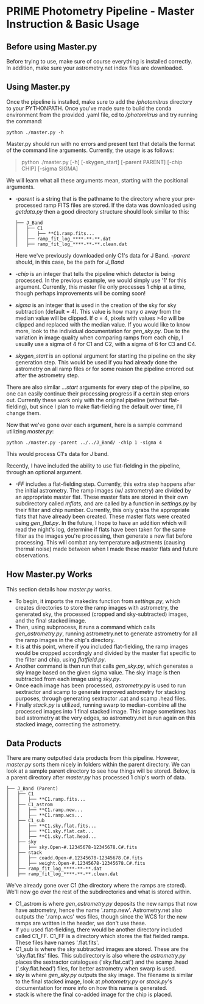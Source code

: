 # PRIME Photometry Pipeline - Master Instruction & Basic Usage

## Before using Master.py

Before trying to use, make sure of course everything is installed correctly.  In addition, make sure your astrometry.net index files are downloaded.

## Using Master.py

Once the pipeline is installed, make sure to add the _/photomitrus_ directory to your PYTHONPATH.  Once you've made sure to build the conda environment from the provided .yaml file, cd to _/photomitrus_ and try running the command:

	python ./master.py -h

Master.py should run with no errors and present text that details the format of the command line arguments.  Currently, the usage is as follows:

> python ./master.py [-h] [-skygen_start] [-parent PARENT] [-chip CHIP] [-sigma SIGMA]

We will learn what all these arguments mean, starting with the positional arguments.  
- _-parent_ is a string that is the pathname to the directory where your pre-processed ramp FITS files are stored.  If the data was downloaded using _getdata.py_ then a good directory structure should look similar to this:
	```
	├── J_Band
	│   ├── C1
	│   │   ├── **C1.ramp.fits...
	│   ├── ramp_fit_log_****-**-**.dat
	│   ├── ramp_fit_log_****-**-**.clean.dat
	```
	Here we've previously downloaded only C1's data for J Band.  _-parent_ should, in this case, be the path for _J_Band_

- _-chip_ is an integer that tells the pipeline which detector is being processed.  In the previous example, we would simply use '1' for this argument.  Currently, this master file only processes 1 chip at a time, though perhaps improvements will be coming soon!

- _sigma_ is an integer that is used in the creation of the sky for sky subtraction (default = 4).  This value is how many &#963; away from the median value will be clipped.  If &#963; = 4, pixels with values >4&#963; will be clipped and replaced with the median value.  If you would like to know more, look to the individual documentation for _gen_sky.py_.  Due to the variation in image quality when comparing ramps from each chip, I usually use a sigma of 4 for C1 and C2, with a sigma of 6 for C3 and C4.

- _skygen_start_ is an optional argument for starting the pipeline on the sky generation step.  This would be used if you had already done the astrometry on all ramp files or for some reason the pipeline errored out after the astrometry step.

There are also similar _...start_ arguments for every step of the pipeline, so one can easily continue their processing progress if a certain step errors out.  Currently these work only with the original pipeline (without flat-fielding), but since I plan to make flat-fielding the default over time, I'll change them.

Now that we've gone over each argument, here is a sample command utilizing _master.py_:

	python ./master.py -parent ../../J_Band/ -chip 1 -sigma 4

This would process C1's data for J band.

Recently, I have included the ability to use flat-fielding in the pipeline, through an optional argument.

- _-FF_ includes a flat-fielding step.  Currently, this extra step happens after the initial astrometry.  The ramp images (w/ astrometry) are divided by an appropriate master flat.  These master flats are stored in their own subdirectory called _mflats_, and are called by a function in _settings.py_ by their filter and chip number.  Currently, this only grabs the appropriate flats that have already been created.  These master flats were created using _gen_flat.py_.  In the future, I hope to have an addition which will read the night's log, determine if flats have been taken for the same filter as the images you're processing, then generate a new flat before processing.  This will combat any temperature adjustments (causing thermal noise) made between when I made these master flats and future observations.


## How Master.py Works

This section details how _master.py_ works.  

- To begin, it imports the makedirs function from _settings.py_, which creates directories to store the ramp images with astrometry, the generated sky, the processed (cropped and sky-subtracted) images, and the final stacked image.  
- Then, using subprocess, it runs a command which calls _gen_astrometry.py_, running astrometry.net to generate astrometry for all the ramp images in the chip's directory.
- It is at this point, where if you included flat-fielding, the ramp images would be cropped accordingly and divided by the master flat specific to the filter and chip, using _flatfield.py_.
- Another command is then run that calls _gen_sky.py_, which generates a sky image based on the given sigma value.  The sky image is then subtracted from each image using _sky.py_.
- Once each image has been processed, _astrometry.py_ is used to run sextractor and scamp to generate improved astrometry for stacking purposes, through generating sextractor .cat and scamp .head files.
- Finally _stack.py_ is utilized, running swarp to median-combine all the processed images into 1 final stacked image.  This image sometimes has bad astrometry at the very edges, so astrometry.net is run again on this stacked image, correcting the astrometry.   

## Data Products

There are many outputted data products from this pipeline.  However, _master.py_ sorts them nicely in folders within the parent directory.  We can look at a sample parent directory to see how things will be stored.  Below, is a parent directory after _master.py_ has processed 1 chip's worth of data. 

	├── J_Band (Parent)
	│   ├── C1
	│   │   ├── **C1.ramp.fits...
	│   ├── C1_astrom
 	│   │   ├── **C1.ramp.new...
  	│   │   ├── **C1.ramp.wcs...
   	│   ├── C1_sub
  	│   │   ├── **C1.sky.flat.fits...
  	│   │   ├── **C1.sky.flat.cat...
  	│   │   ├── **C1.sky.flat.head...
   	│   ├── sky
	│   │   ├── sky.Open-#.12345678-12345678.C#.fits
  	│   ├── stack
	│   │   ├── coadd.Open-#.12345678-12345678.C#.fits
 	│   │   ├── weight.Open-#.12345678-12345678.C#.fits
  	│   ├── ramp_fit_log_****-**-**.dat
	│   ├── ramp_fit_log_****-**-**.clean.dat

We've already gone over C1 (the directory where the ramps are stored).  We'll now go over the rest of the subdirectories and what is stored within.

- C1_astrom is where _gen_astrometry.py_ deposits the new ramps that now have astrometry, hence the name '.ramp.new'.  Astrometry.net also outputs the '.ramp.wcs' wcs files, though since the WCS for the new ramps are written in the header, we don't use these.
- If you used flat-fielding, there would be another directory included called C1_FF.  C1_FF is a directory which stores the flat fielded ramps.  These files have names '.flat.fits'.
- C1_sub is where the sky subtracted images are stored.  These are the 'sky.flat.fits' files.  This subdirectory is also where the _astrometry.py_ places the sextractor catalogues ('sky.flat.cat') and the scamp .head ('.sky.flat.head') files, for better astrometry when swarp is used.
- sky is where _gen_sky.py_ outputs the sky image.  The filename is similar to the final stacked image, look at _photometry.py_ or _stack.py_'s documentation for more info on how this name is generated.
- stack is where the final co-added image for the chip is placed.  

